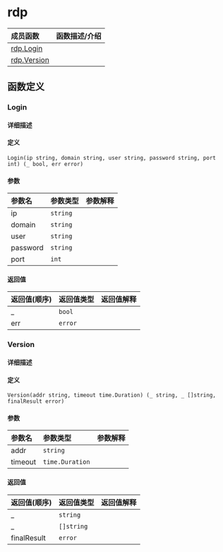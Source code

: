 # rdp

|成员函数|函数描述/介绍|
|:------|:--------|
| [rdp.Login](#Login) ||
| [rdp.Version](#Version) ||


## 函数定义
### Login

#### 详细描述


#### 定义

`Login(ip string, domain string, user string, password string, port int) (_ bool, err error)`

#### 参数
|参数名|参数类型|参数解释|
|:-----------|:---------- |:-----------|
| ip | `string` |   |
| domain | `string` |   |
| user | `string` |   |
| password | `string` |   |
| port | `int` |   |

#### 返回值
|返回值(顺序)|返回值类型|返回值解释|
|:-----------|:---------- |:-----------|
| _ | `bool` |   |
| err | `error` |   |


### Version

#### 详细描述


#### 定义

`Version(addr string, timeout time.Duration) (_ string, _ []string, finalResult error)`

#### 参数
|参数名|参数类型|参数解释|
|:-----------|:---------- |:-----------|
| addr | `string` |   |
| timeout | `time.Duration` |   |

#### 返回值
|返回值(顺序)|返回值类型|返回值解释|
|:-----------|:---------- |:-----------|
| _ | `string` |   |
| _ | `[]string` |   |
| finalResult | `error` |   |


